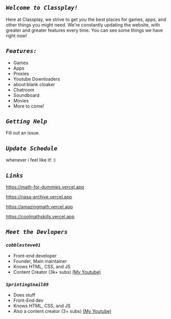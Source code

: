 ## *```Welcome to Classplay!```*
Here at Classplay, we strive to get you the best places for games, apps, and other things you might need. We're constantly updating the website, with greater and greater features every time. You can see some things we have right now!

## *```Features:```*
- Games
- Apps
- Proxies
- Youtube Downloaders
- about:blank cloaker
- Chatroom
- Soundboard
- Movies
- More to come!

## *```Getting Help```*
Fill out an issue.

## *`Update Schedule`*
whenever i feel like it! :)


## *`Links`*
https://math-for-dummies.vercel.app

https://nasa-archive.vercel.app

https://amazingmath.vercel.app

https://coolmathskills.vercel.app


## *`Meet the Devlopers`*

### *`cobblesteve01`*
- Front-end developer
- Founder, Main maintainer
- Knows HTML, CSS, and JS
- Content Creator (3k+ subs) [(My Youtube)](https://youtube.com/@cobblesteve.official)

### *`SprintingSnail69`*
- Does stuff
- Front-End dev
- Knows HTML, CSS, and JS
- Also a content creator (3+ subs) [(My Youtube)](https://youtube.com/@SprintingSnail123)
